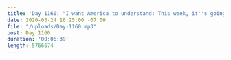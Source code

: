 ```yaml
---
title: 'Day 1160: "I want America to understand: This week, it''s going to get bad."'
date: 2020-03-24 16:25:00 -07:00
file: "/uploads/Day-1160.mp3"
post: Day 1160
duration: '00:06:39'
length: 5766674
---
```


